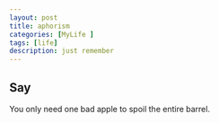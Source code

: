 ```yaml
---
layout: post
title: aphorism
categories: [MyLife ]
tags: [life]
description: just remember
---
```

## Say
You only need one bad apple to spoil the entire barrel.

